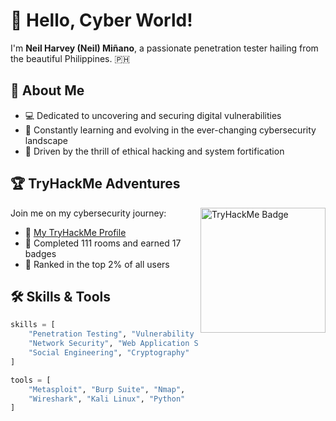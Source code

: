 # 👋 Hello, Cyber World!

I'm **Neil Harvey (Neil) Miñano**, a passionate penetration tester hailing from the beautiful Philippines. 🇵🇭

## 🔐 About Me

* 💻 Dedicated to uncovering and securing digital vulnerabilities
* 🧠 Constantly learning and evolving in the ever-changing cybersecurity landscape
* 🚀 Driven by the thrill of ethical hacking and system fortification

## 🏆 TryHackMe Adventures

<img src="https://tryhackme-badges.s3.amazonaws.com/Neuchi.png" alt="TryHackMe Badge" align="right" width="200"/>

Join me on my cybersecurity journey:

* 🔗 [My TryHackMe Profile](https://tryhackme.com/p/Neuchi)
* 🏅 Completed 111 rooms and earned 17 badges
* 🌟 Ranked in the top 2% of all users

## 🛠️ Skills & Tools

```python
skills = [
    "Penetration Testing", "Vulnerability Assessment",
    "Network Security", "Web Application Security",
    "Social Engineering", "Cryptography"
]

tools = [
    "Metasploit", "Burp Suite", "Nmap",
    "Wireshark", "Kali Linux", "Python"
]
